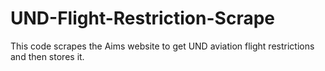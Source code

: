 # UND-Flight-Restriction-Scrape
This code scrapes the Aims website to get UND aviation flight restrictions and then stores it. 
